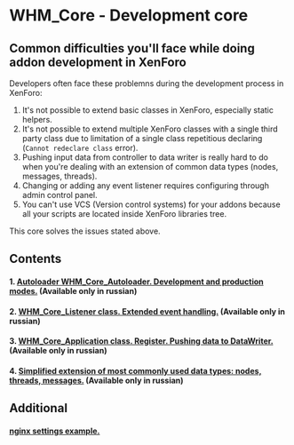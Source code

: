 WHM_Core - Development core
==============================

Common difficulties you'll face while doing addon development in XenForo
-------------------------------------------------------
Developers often face these problemns during the development process in XenForo:

 1. It's not possible to extend basic classes in XenForo, especially static helpers.
 2. It's not possible to extend multiple XenForo classes with a single third party class due to limitation of a single class repetitious declaring (`Cannot redeclare class` error).
 3. Pushing input data from controller to data writer is really hard to do when you're dealing with an extension of common data types (nodes, messages, threads).
 4. Changing or adding any event listener requires configuring through admin control panel.
 5. You can't use VCS (Version control systems) for your addons because all your scripts are located inside XenForo libraries tree.



This core solves the issues stated above.

Contents
----------
#### 1. [Autoloader WHM_Core_Autoloader. Development and production modes.](autoloader.md) (Available only in russian)
#### 2. [WHM_Core_Listener class. Extended event handling.](listeners.md) (Available only in russian)
#### 3. [WHM_Core_Application class. Register. Pushing data to DataWriter.](application.md) (Available only in russian)
#### 4. [Simplified extension of most commonly used data types: nodes, threads, messages.](nodethreadpost.md) (Available only in russian)

Additional
-------------
#### [nginx settings example.](nginx.md)
